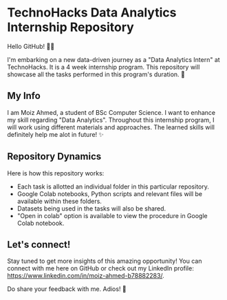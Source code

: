 # TechnoHacks Data Analytics Internship Repository

Hello GitHub! 👋🏼

I'm embarking on a new data-driven journey as a "Data Analytics Intern" at TechnoHacks. It is a 4 week internship program. This repository will showcase all the tasks performed in this program's duration. 🚀

## My Info

I am Moiz Ahmed, a student of BSc Computer Science. I want to enhance my skill regarding "Data Analytics". Throughout this internship program, I will work using different materials and approaches. The learned skills will definitely help me alot in future! ✨

## Repository Dynamics

Here is how this repository works:
- Each task is allotted an individual folder in this particular repository.
- Google Colab notebooks, Python scripts and relevant files will be available within these folders.
- Datasets being used in the tasks will also be shared.
- "Open in colab" option is available to view the procedure in Google Colab notebook.

## Let's connect!

Stay tuned to get more insights of this amazing opportunity! You can connect with me here on GitHub or check out my LinkedIn profile: https://www.linkedin.com/in/moiz-ahmed-b78882283/.

Do share your feedback with me. 
Adios! 💫
